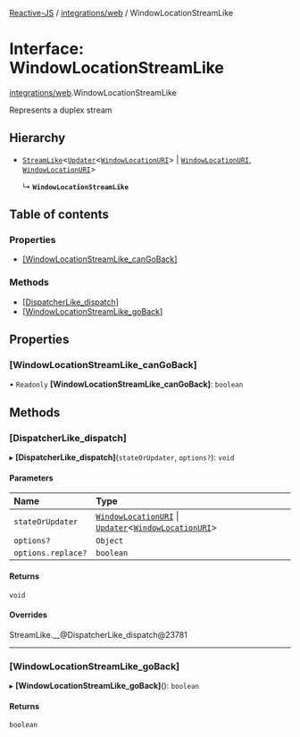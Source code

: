 [Reactive-JS](../README.md) / [integrations/web](../modules/integrations_web.md) / WindowLocationStreamLike

# Interface: WindowLocationStreamLike

[integrations/web](../modules/integrations_web.md).WindowLocationStreamLike

Represents a duplex stream

## Hierarchy

- [`StreamLike`](streaming.StreamLike.md)<[`Updater`](../modules/functions.md#updater)<[`WindowLocationURI`](../modules/integrations_web.md#windowlocationuri)\> \| [`WindowLocationURI`](../modules/integrations_web.md#windowlocationuri), [`WindowLocationURI`](../modules/integrations_web.md#windowlocationuri)\>

  ↳ **`WindowLocationStreamLike`**

## Table of contents

### Properties

- [[WindowLocationStreamLike\_canGoBack]](integrations_web.WindowLocationStreamLike.md#[windowlocationstreamlike_cangoback])

### Methods

- [[DispatcherLike\_dispatch]](integrations_web.WindowLocationStreamLike.md#[dispatcherlike_dispatch])
- [[WindowLocationStreamLike\_goBack]](integrations_web.WindowLocationStreamLike.md#[windowlocationstreamlike_goback])

## Properties

### [WindowLocationStreamLike\_canGoBack]

• `Readonly` **[WindowLocationStreamLike\_canGoBack]**: `boolean`

## Methods

### [DispatcherLike\_dispatch]

▸ **[DispatcherLike_dispatch]**(`stateOrUpdater`, `options?`): `void`

#### Parameters

| Name | Type |
| :------ | :------ |
| `stateOrUpdater` | [`WindowLocationURI`](../modules/integrations_web.md#windowlocationuri) \| [`Updater`](../modules/functions.md#updater)<[`WindowLocationURI`](../modules/integrations_web.md#windowlocationuri)\> |
| `options?` | `Object` |
| `options.replace?` | `boolean` |

#### Returns

`void`

#### Overrides

StreamLike.\_\_@DispatcherLike\_dispatch@23781

___

### [WindowLocationStreamLike\_goBack]

▸ **[WindowLocationStreamLike_goBack]**(): `boolean`

#### Returns

`boolean`

